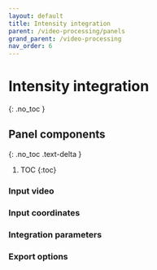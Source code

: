 ```yaml
---
layout: default
title: Intensity integration
parent: /video-processing/panels
grand_parent: /video-processing
nav_order: 6
---
```


# Intensity integration
{: .no_toc }

## Panel components
{: .no_toc .text-delta }

1. TOC
{:toc}


### Input video

### Input coordinates

### Integration parameters

### Export options